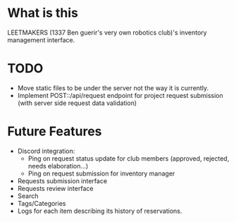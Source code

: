 # What is this
LEETMAKERS (1337 Ben guerir's very own robotics club)'s inventory management interface.

# TODO
- Move static files to be under the server not the way it is currently.
- Implement POST::/api/request endpoint for project request submission (with server side request data validation)

# Future Features
- Discord integration:
    - Ping on request status update for club members (approved, rejected, needs elaboration...)
    - Ping on request submission for inventory manager
- Requests submission interface
- Requests review interface
- Search
- Tags/Categories
- Logs for each item describing its history of reservations.
